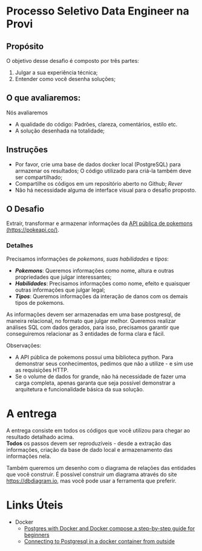 # Processo Seletivo Data Engineer na Provi

## Propósito

O objetivo desse desafio é composto por três partes:

1. Julgar a sua experiência técnica;
1. Entender como você desenha soluções;

## O que avaliaremos:

Nós avaliaremos

- A qualidade do código: Padrões, clareza, comentários, estilo etc.
- A solução desenhada na totalidade;

## Instruções

- Por favor, crie uma base de dados docker local (PostgreSQL) para armazenar os resultados;
  O código utilizado para criá-la também deve ser compartilhado;
- Compartilhe os códigos em um repositório aberto no Github; *Rever*
- Não há necessidade alguma de interface visual para o desafio proposto.

## O Desafio

Extraír, transformar e armazenar informações da [API pública de pokemons (https://pokeapi.co/)](https://pokeapi.co/).

### Detalhes

Precisamos informações de *pokemons*, *suas habilidades* e *tipos*:

- **_Pokemons_**: Queremos informações como nome, altura e outras propriedades
  que julgar interessantes;
- **_Habilidades_**: Precisamos informações como nome, efeito e quaisquer
  outras informações que julgar legal;
- **_Tipos_**: Queremos informações da interação de danos com os demais tipos de pokemons.

As informações devem ser armazenadas em uma base postgresql, de maneira relacional,
no formato que julgar melhor. Queremos realizar análises SQL com dados gerados,
para isso, precisamos garantir que conseguiremos relacionar as 3 entidades de
forma clara e fácil.  


Observações: 

- A API pública de pokemons possuí uma biblioteca python. Para demonstrar
  seus conhecimentos, pedimos que não a utilize - e sim use as requisições HTTP.
- Se o volume de dados for grande, não há necessidade de fazer uma carga completa,
  apenas garanta que seja possível demonstrar a arquitetura e funcionalidade
  básica da sua solução.

# A entrega

A entrega consiste em todos os códigos que você utilizou para chegar ao resultado
detalhado acima.  
**Todos** os passos devem ser reproduzíveis - desde a extração das informações,
criação da base de dado local e armazenamento das informações nela.

Também queremos um desenho com o diagrama de relações das entidades que você
construir. É possível construir um diagrama através do site https://dbdiagram.io,
mas você pode usar a ferramenta que preferir.

# Links Úteis

- Docker
    + [Postgres with Docker and Docker compose a step-by-step guide for beginners](https://geshan.com.np/blog/2021/12/docker-postgres/#postgres-with-docker)
    + [Connecting to Postgresql in a docker container from outside](https://stackoverflow.com/questions/37694987/connecting-to-postgresql-in-a-docker-container-from-outside)

